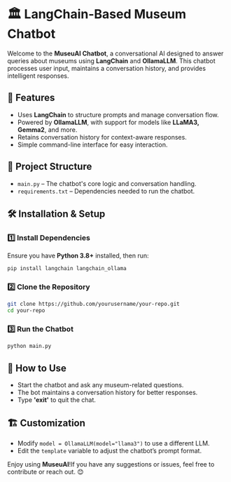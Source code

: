 # 🏛️ LangChain-Based Museum Chatbot

Welcome to the **MuseuAI Chatbot**, a conversational AI designed to answer queries about museums using **LangChain** and **OllamaLLM**. This chatbot processes user input, maintains a conversation history, and provides intelligent responses.

## 🚀 Features
- Uses **LangChain** to structure prompts and manage conversation flow.
- Powered by **OllamaLLM**, with support for models like **LLaMA3, Gemma2**, and more.
- Retains conversation history for context-aware responses.
- Simple command-line interface for easy interaction.

## 📂 Project Structure
- `main.py` – The chatbot's core logic and conversation handling.
- `requirements.txt` – Dependencies needed to run the chatbot.

## 🛠️ Installation & Setup

### 1️⃣ Install Dependencies
Ensure you have **Python 3.8+** installed, then run:
```bash
pip install langchain langchain_ollama
```

### 2️⃣ Clone the Repository
```bash
git clone https://github.com/yourusername/your-repo.git
cd your-repo
```

### 3️⃣ Run the Chatbot
```bash
python main.py
```

## 💬 How to Use
- Start the chatbot and ask any museum-related questions.
- The bot maintains a conversation history for better responses.
- Type **'exit'** to quit the chat.

## 🏗️ Customization
- Modify `model = OllamaLLM(model="llama3")` to use a different LLM.
- Edit the `template` variable to adjust the chatbot’s prompt format.



Enjoy using **MuseuAI**!If you have any suggestions or issues, feel free to contribute or reach out. 😊


